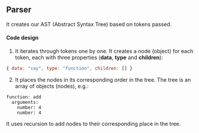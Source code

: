 ## Parser

It creates our AST (Abstract Syntax Tree) based on tokens passed.

#### Code design
1. It iterates through tokens one by one. It creates a node (object) for each token, each with three properties (**data**, **type** and **children**):
```js
{ data: "say", type: "function", children: [] }
```

2. It places the nodes in its corresponding order in the tree. The tree is an array of objects (nodes), e.g.:
```
function: add
  arguments:
    number: 4
    number: 4
```

It uses recursion to add nodes to their corresponding place in the tree.
